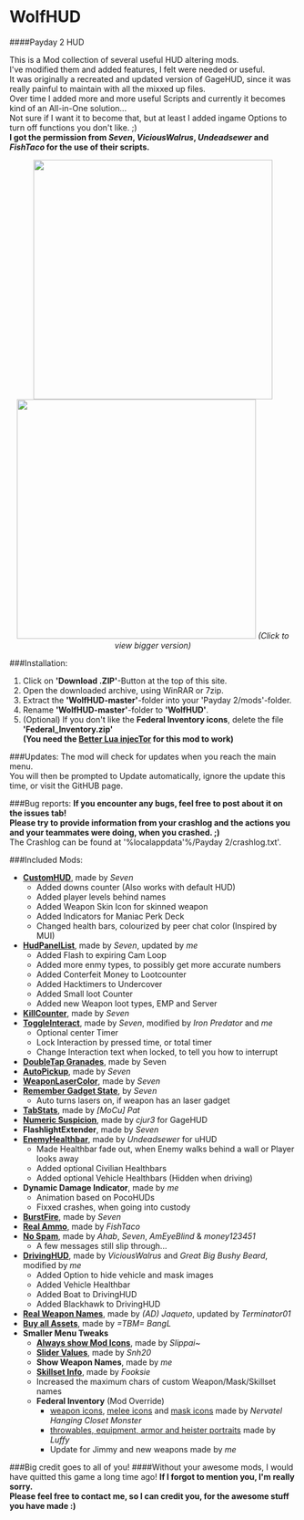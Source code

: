 # WolfHUD
####Payday 2 HUD
  
This is a Mod collection of several useful HUD altering mods.  
I've modified them and added features, I felt were needed or useful.  
It was originally a recreated and updated version of GageHUD, since it was really painful to maintain with all the mixxed up files.  
Over time I added more and more useful Scripts and currently it becomes kind of an All-in-One solution...  
Not sure if I want it to become that, but at least I added ingame Options to turn off functions you don't like. ;)  
__I got the permission from _Seven_, _ViciousWalrus_, _Undeadsewer_ and _FishTaco_ for the use of their scripts.__

<p align="center">
  <img src="http://www.imghost.eu/images/2016/03/03/WolfHUD_1.jpg" width="420"/>
  <img src="http://www.imghost.eu/images/2016/03/03/WolfHUD_2.jpg" width="420"/>
  <i>(Click to view bigger version)</i>
</p>

###Installation:
1. Click on __'Download .ZIP'__-Button at the top of this site.
2. Open the downloaded archive, using WinRAR or 7zip.
3. Extract the __'WolfHUD-master'__-folder into your 'Payday 2/mods'-folder.
4. Rename __'WolfHUD-master'__-folder to __'WolfHUD'__. 
5. (Optional) If you don't like the __Federal Inventory icons__, delete the file __'Federal_Inventory.zip'__  
__(You need the [Better Lua injecTor](http://paydaymods.com/download/) for this mod to work)__  

###Updates:
The mod will check for updates when you reach the main menu.  
You will then be prompted to Update automatically, ignore the update this time, or visit the GitHUB page.  

###Bug reports:
__If you encounter any bugs, feel free to post about it on the issues tab!  
Please try to provide information from your crashlog and the actions you and your teammates were doing, when you crashed.  ;)__  
The Crashlog can be found at '%localappdata'%/Payday 2/crashlog.txt'.

###Included Mods:
- __[CustomHUD](https://bitbucket.org/pjal3urb/pd2-mods/src/821eb5239d2c/CustomHUD/)__, made by _Seven_
  - Added downs counter (Also works with default HUD)
  - Added player levels behind names
  - Added Weapon Skin Icon for skinned weapon
  - Added Indicators for Maniac Perk Deck
  - Changed health bars, colourized by peer chat color (Inspired by MUI)
- __[HudPanelList](https://bitbucket.org/pjal3urb/pd2-mods/src/821eb5239d2c9f4d897fcd17b11afdb4df40652f/HUDList/)__, made by _Seven_, updated by _me_
  - Added Flash to expiring Cam Loop
  - Added more enmy types, to possibly get more accurate numbers
  - Added Conterfeit Money to Lootcounter
  - Added Hacktimers to Undercover
  - Added Small loot Counter
  - Added new Weapon loot types, EMP and Server
- __[KillCounter](https://bitbucket.org/pjal3urb/pd2-mods/src/821eb5239d2c9f4d897fcd17b11afdb4df40652f/CustomHUD/Plugins/)__, made by _Seven_
- __[ToggleInteract](https://bitbucket.org/pjal3urb/pd2-mods/src/821eb5239d2c9f4d897fcd17b11afdb4df40652f/ToggleInteract/)__, made by _Seven_, modified by _Iron Predator_ and _me_
  - Optional center Timer
  - Lock Interaction by pressed time, or total timer
  - Change Interaction text when locked, to tell you how to interrupt
- __[DoubleTap Granades](https://bitbucket.org/pjal3urb/pd2-mods/src/821eb5239d2c9f4d897fcd17b11afdb4df40652f/DoubleTapGrenades/)__, made by Seven 
- __[AutoPickup](https://bitbucket.org/pjal3urb/pd2-mods/src/821eb5239d2c9f4d897fcd17b11afdb4df40652f/AutoPickup/)__, made by _Seven_
- __[WeaponLaserColor](http://forums.lastbullet.net/mydownloads.php?action=view_down&did=13508)__, made by _Seven_
- __[Remember Gadget State](https://bitbucket.org/pjal3urb/pd2-mods/src/821eb5239d2c9f4d897fcd17b11afdb4df40652f/PersistentGadgets/)__, by _Seven_
  - Auto turns lasers on, if weapon has an laser gadget
- __[TabStats](https://steamcommunity.com/app/218620/discussions/15/618463738399320805/)__, made by _[MoCu] Pat_
- __[Numeric Suspicion](https://github.com/cjur3/GageHud)__, made by _cjur3_ for GageHUD
- __FlashlightExtender__, made by _Seven_
- __[EnemyHealthbar](http://forums.lastbullet.net/mydownloads.php?action=view_down&did=15127)__, made by _Undeadsewer_ for uHUD
  - Made Healthbar fade out, when Enemy walks behind a wall or Player looks away
  - Added optional Civilian Healthbars
  - Added optional Vehicle Healthbars (Hidden when driving)
- __Dynamic Damage Indicator__, made by _me_
  - Animation based on PocoHUDs
  - Fixxed crashes, when going into custody
- __[BurstFire](https://bitbucket.org/pjal3urb/pd2-mods/src/821eb5239d2c9f4d897fcd17b11afdb4df40652f/BurstFire/)__, made by _Seven_
- __[Real Ammo](http://forums.lastbullet.net/mydownloads.php?action=view_down&did=15108)__, made by _FishTaco_
- __[No Spam](http://steamcommunity.com/app/218620/discussions/15/618457398976607330/)__, made by _Ahab_, _Seven_, _AmEyeBlind_ & _money123451_
  - A few messages still slip through...
- __[DrivingHUD](http://forums.lastbullet.net/mydownloads.php?action=view_down&did=12982)__, made by _ViciousWalrus_ and _Great Big Bushy Beard_, modified by _me_
  - Added Option to hide vehicle and mask images
  - Added Vehicle Healthbar
  - Added Boat to DrivingHUD
  - Added Blackhawk to DrivingHUD
- __[Real Weapon Names](http://forums.lastbullet.net/mydownloads.php?action=view_down&did=15433)__, made by _(AD) Jaqueto_, updated by _Terminator01_
- __[Buy all Assets](http://steamcommunity.com/app/218620/discussions/15/618458030689719683/)__, made by _=TBM= BangL_
- __Smaller Menu Tweaks__
  - __[Always show Mod Icons](http://forums.lastbullet.net/mydownloads.php?action=view_down&did=13975)__, made by _Slippai~_
  - __[Slider Values](http://forums.lastbullet.net/mydownloads.php?action=view_down&did=14800)__, made by _Snh20_
  - __Show Weapon Names__, made by _me_
  - __[Skillset Info](http://forums.lastbullet.net/mydownloads.php?action=view_down&did=15294)__, made by _Fooksie_
  - Increased the maximum chars of custom Weapon/Mask/Skillset names
  - __Federal Inventory__ (Mod Override)
    - [weapon icons](http://forums.lastbullet.net/mydownloads.php?action=view_down&did=14240), [melee icons]() and [mask icons](http://forums.lastbullet.net/mydownloads.php?action=view_down&did=13911) made by _Nervatel Hanging Closet Monster_
    - [throwables, equipment, armor and heister portraits](http://forums.lastbullet.net/mydownloads.php?action=view_down&did=13916) made by _Luffy_
    - Update for Jimmy and new weapons made by _me_

###Big credit goes to all of you!
####Without your awesome mods, I would have quitted this game a long time ago! 
__If I forgot to mention you, I'm really sorry.  
Please feel free to contact me, so I can credit you, for the awesome stuff you have made :)__
